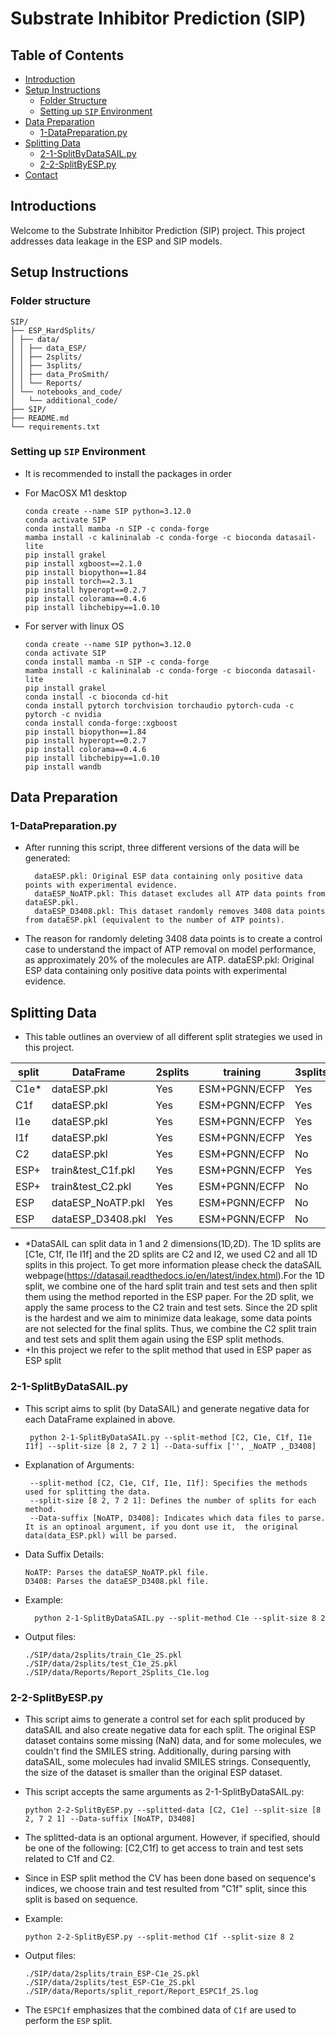 # Substrate Inhibitor Prediction (SIP)

## Table of Contents

- [Introduction](#introduction)
- [Setup Instructions](#setup-instructions)
  - [Folder Structure](#folder-structure)
  - [Setting up `SIP` Environment](#setting-up-sip-environment)
- [Data Preparation](#data-preparation)
  - [1-DataPreparation.py](#1-datapreparation.py)
- [Splitting Data](#splitting-data-)
  - [2-1-SplitByDataSAIL.py](#2-1-splitbydatasailpy)
  - [2-2-SplitByESP.py](#2-2-splitbyesppy)
- [Contact](#contact)

## Introductions

Welcome to the Substrate Inhibitor Prediction (SIP) project. This project addresses data leakage in the ESP and SIP models. 

## Setup Instructions
###  Folder structure
```
SIP/
├── ESP_HardSplits/
│ ├── data/
│ │ ├── data_ESP/
│ │ ├── 2splits/
│ │ ├── 3splits/
│ │ ├── data_ProSmith/
│ │ └── Reports/
│ └── notebooks_and_code/
│   └── additional_code/
├── SIP/
├── README.md
└── requirements.txt
```

### Setting up `SIP` Environment
* It is recommended to install the packages in order

* For MacOSX M1 desktop 

      conda create --name SIP python=3.12.0
      conda activate SIP
      conda install mamba -n SIP -c conda-forge
      mamba install -c kalininalab -c conda-forge -c bioconda datasail-lite
      pip install grakel
      pip install xgboost==2.1.0
      pip install biopython==1.84
      pip install torch==2.3.1
      pip install hyperopt==0.2.7
      pip install colorama==0.4.6
      pip install libchebipy==1.0.10

* For server with linux OS

      conda create --name SIP python=3.12.0
      conda activate SIP
      conda install mamba -n SIP -c conda-forge
      mamba install -c kalininalab -c conda-forge -c bioconda datasail-lite
      pip install grakel
      conda install -c bioconda cd-hit
      conda install pytorch torchvision torchaudio pytorch-cuda -c pytorch -c nvidia
      conda install conda-forge::xgboost
      pip install biopython==1.84
      pip install hyperopt==0.2.7
      pip install colorama==0.4.6
      pip install libchebipy==1.0.10
      pip install wandb

## Data Preparation

### 1-DataPreparation.py 

* After running this script, three different versions of the data will be generated:

        dataESP.pkl: Original ESP data containing only positive data points with experimental evidence.
        dataESP_NoATP.pkl: This dataset excludes all ATP data points from dataESP.pkl.
        dataESP_D3408.pkl: This dataset randomly removes 3408 data points from dataESP.pkl (equivalent to the number of ATP points).


* The reason for randomly deleting 3408 data points is to create a control case to understand the impact of ATP removal on model performance, as approximately 20% of the molecules are ATP. dataESP.pkl: Original ESP data containing only positive data points with experimental evidence.




## Splitting Data 
* This table outlines an overview of all  different split strategies we used in this project.

| split | DataFrame          | 2splits  | training      | 3splits | training      |
|-------|--------------------|----------|---------------|---------|---------------|
| C1e*  | dataESP.pkl        | Yes      | ESM+PGNN/ECFP | Yes     | ESM+PGNN/ECFP |
| C1f   | dataESP.pkl        | Yes      | ESM+PGNN/ECFP | Yes     | ESM+PGNN/ECFP |
| I1e   | dataESP.pkl        | Yes      | ESM+PGNN/ECFP | Yes     | ESM+PGNN/ECFP |
| I1f   | dataESP.pkl        | Yes      | ESM+PGNN/ECFP | Yes     | ESM+PGNN/ECFP |
| C2    | dataESP.pkl        | Yes      | ESM+PGNN/ECFP | No      |               |
| ESP+  | train&test_C1f.pkl | Yes      | ESM+PGNN/ECFP | Yes     | ESM+PGNN/ECFP |
| ESP+  | train&test_C2.pkl  | Yes      | ESM+PGNN/ECFP | No      |               |
| ESP   | dataESP_NoATP.pkl  | Yes      | ESM+PGNN/ECFP | No      |               |
| ESP   | dataESP_D3408.pkl  | Yes      | ESM+PGNN/ECFP | No      |               |

* *DataSAIL can split data in 1 and 2 dimensions(1D,2D). The 1D splits are [C1e, C1f, I1e I1f] and the 2D splits are C2 and I2, we used C2 and all 1D splits in this project. To get more information please check the dataSAIL webpage(https://datasail.readthedocs.io/en/latest/index.html).For the 1D split, we combine one of the hard split train and test sets and then split them using the method reported in the ESP paper. For the 2D split, we apply the same process to the C2 train and test sets. Since the 2D split is the hardest and we aim to minimize data leakage, some data points are not selected for the final splits. Thus, we combine the C2 split train and test sets and split them again using the ESP split methods.
* +In this project we refer to the split method that used in ESP paper as ESP split
### 2-1-SplitByDataSAIL.py
* This script aims to split (by DataSAIL) and generate negative data for each DataFrame explained in above.

       python 2-1-SplitByDataSAIL.py --split-method [C2, C1e, C1f, I1e I1f] --split-size [8 2, 7 2 1] --Data-suffix ['', _NoATP ,_D3408]

* Explanation of Arguments:

       --split-method [C2, C1e, C1f, I1e, I1f]: Specifies the methods used for splitting the data.
       --split-size [8 2, 7 2 1]: Defines the number of splits for each method.
       --Data-suffix [NoATP, D3408]: Indicates which data files to parse. It is an optinoal argument, if you dont use it,  the original data(data_ESP.pkl) will be parsed.

* Data Suffix Details:

      NoATP: Parses the dataESP_NoATP.pkl file.
      D3408: Parses the dataESP_D3408.pkl file.

* Example:

        python 2-1-SplitByDataSAIL.py --split-method C1e --split-size 8 2 

* Output files:

      ./SIP/data/2splits/train_C1e_2S.pkl
      ./SIP/data/2splits/test_C1e_2S.pkl
      ./SIP/data/Reports/Report_2Splits_C1e.log

### 2-2-SplitByESP.py
* This script aims to generate a control set for each split produced by dataSAIL and also create negative data for each split. The original ESP dataset contains some missing (NaN) data, and for some molecules, we couldn't find the SMILES string. Additionally, during parsing with dataSAIL, some molecules had invalid SMILES strings. Consequently, the size of the dataset is smaller than the original ESP dataset.

* This script accepts the same arguments as 2-1-SplitByDataSAIL.py:

      python 2-2-SplitByESP.py --splitted-data [C2, C1e] --split-size [8 2, 7 2 1] --Data-suffix [NoATP, D3408]

* The splitted-data is an optional argument. However, if specified, should be one of the following: [C2,C1f] to get access to train and test sets related to C1f and C2.
* Since in ESP split method the CV has been done based on sequence's indices, we choose train and test resulted from "C1f" split, since this split is based on sequence.


* Example:

      python 2-2-SplitByESP.py --split-method C1f --split-size 8 2 

* Output files:

      ./SIP/data/2splits/train_ESP-C1e_2S.pkl
      ./SIP/data/2splits/test_ESP-C1e_2S.pkl
      ./SIP/data/Reports/split_report/Report_ESPC1f_2S.log
* The `ESPC1f` emphasizes that the combined data of `C1f` are used to perform the `ESP` split.